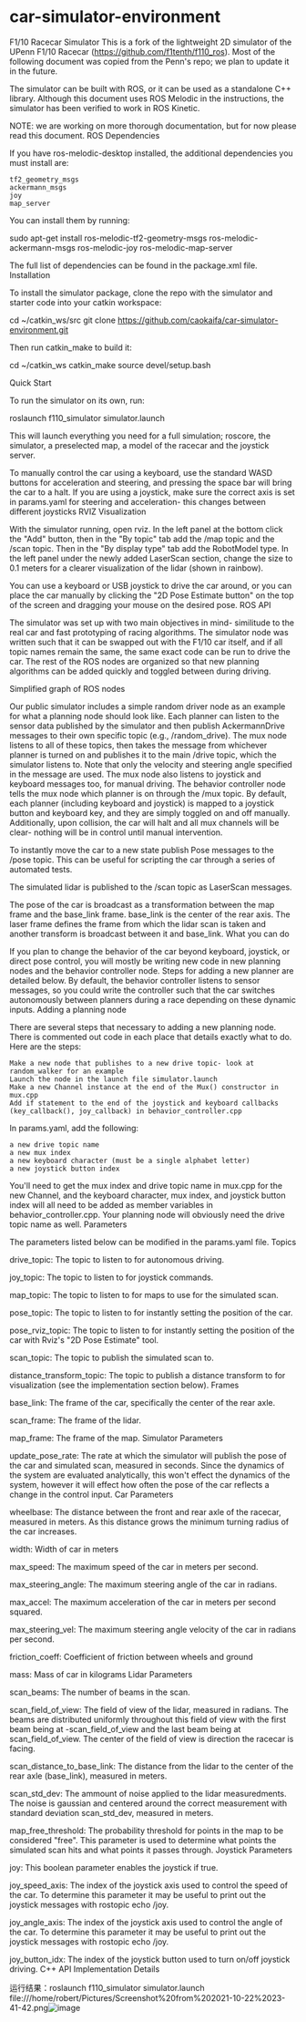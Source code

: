# car-simulator-environment
F1/10 Racecar Simulator
This is a fork of the lightweight 2D simulator of the UPenn F1/10 Racecar (https://github.com/f1tenth/f110_ros). Most of the following document was copied from the Penn's repo; we plan to update it in the future.

The simulator can be built with ROS, or it can be used as a standalone C++ library. Although this document uses ROS Melodic in the instructions, the simulator has been verified to work in ROS Kinetic.

NOTE: we are working on more thorough documentation, but for now please read this document.
ROS
Dependencies

If you have ros-melodic-desktop installed, the additional dependencies you must install are:

    tf2_geometry_msgs
    ackermann_msgs
    joy
    map_server

You can install them by running:

sudo apt-get install ros-melodic-tf2-geometry-msgs ros-melodic-ackermann-msgs ros-melodic-joy ros-melodic-map-server

The full list of dependencies can be found in the package.xml file.
Installation

To install the simulator package, clone the repo with the simulator and starter code into your catkin workspace:

cd ~/catkin_ws/src
git clone https://github.com/caokaifa/car-simulator-environment.git

Then run catkin_make to build it:

cd ~/catkin_ws
catkin_make
source devel/setup.bash

Quick Start

To run the simulator on its own, run:

roslaunch f110_simulator simulator.launch

This will launch everything you need for a full simulation; roscore, the simulator, a preselected map, a model of the racecar and the joystick server.

To manually control the car using a keyboard, use the standard WASD buttons for acceleration and steering, and pressing the space bar will bring the car to a halt. If you are using a joystick, make sure the correct axis is set in params.yaml for steering and acceleration- this changes between different joysticks
RVIZ Visualization

With the simulator running, open rviz. In the left panel at the bottom click the "Add" button, then in the "By topic" tab add the /map topic and the /scan topic. Then in the "By display type" tab add the RobotModel type. In the left panel under the newly added LaserScan section, change the size to 0.1 meters for a clearer visualization of the lidar (shown in rainbow).

You can use a keyboard or USB joystick to drive the car around, or you can place the car manually by clicking the "2D Pose Estimate button" on the top of the screen and dragging your mouse on the desired pose.
ROS API

The simulator was set up with two main objectives in mind- similitude to the real car and fast prototyping of racing algorithms. The simulator node was written such that it can be swapped out with the F1/10 car itself, and if all topic names remain the same, the same exact code can be run to drive the car. The rest of the ROS nodes are organized so that new planning algorithms can be added quickly and toggled between during driving.

Simplified graph of ROS nodes

Our public simulator includes a simple random driver node as an example for what a planning node should look like. Each planner can listen to the sensor data published by the simulator and then publish AckermannDrive messages to their own specific topic (e.g., /random_drive). The mux node listens to all of these topics, then takes the message from whichever planner is turned on and publishes it to the main /drive topic, which the simulator listens to. Note that only the velocity and steering angle specified in the message are used. The mux node also listens to joystick and keyboard messages too, for manual driving. The behavior controller node tells the mux node which planner is on through the /mux topic. By default, each planner (including keyboard and joystick) is mapped to a joystick button and keyboard key, and they are simply toggled on and off manually. Additionally, upon collision, the car will halt and all mux channels will be clear- nothing will be in control until manual intervention.

To instantly move the car to a new state publish Pose messages to the /pose topic. This can be useful for scripting the car through a series of automated tests.

The simulated lidar is published to the /scan topic as LaserScan messages.

The pose of the car is broadcast as a transformation between the map frame and the base_link frame. base_link is the center of the rear axis. The laser frame defines the frame from which the lidar scan is taken and another transform is broadcast between it and base_link.
What you can do

If you plan to change the behavior of the car beyond keyboard, joystick, or direct pose control, you will mostly be writing new code in new planning nodes and the behavior controller node. Steps for adding a new planner are detailed below. By default, the behavior controller listens to sensor messages, so you could write the controller such that the car switches autonomously between planners during a race depending on these dynamic inputs.
Adding a planning node

There are several steps that necessary to adding a new planning node. There is commented out code in each place that details exactly what to do. Here are the steps:

    Make a new node that publishes to a new drive topic- look at random_walker for an example
    Launch the node in the launch file simulator.launch
    Make a new Channel instance at the end of the Mux() constructor in mux.cpp
    Add if statement to the end of the joystick and keyboard callbacks (key_callback(), joy_callback) in behavior_controller.cpp

In params.yaml, add the following:

    a new drive topic name
    a new mux index
    a new keyboard character (must be a single alphabet letter)
    a new joystick button index

You'll need to get the mux index and drive topic name in mux.cpp for the new Channel, and the keyboard character, mux index, and joystick button index will all need to be added as member variables in behavior_controller.cpp. Your planning node will obviously need the drive topic name as well.
Parameters

The parameters listed below can be modified in the params.yaml file.
Topics

drive_topic: The topic to listen to for autonomous driving.

joy_topic: The topic to listen to for joystick commands.

map_topic: The topic to listen to for maps to use for the simulated scan.

pose_topic: The topic to listen to for instantly setting the position of the car.

pose_rviz_topic: The topic to listen to for instantly setting the position of the car with Rviz's "2D Pose Estimate" tool.

scan_topic: The topic to publish the simulated scan to.

distance_transform_topic: The topic to publish a distance transform to for visualization (see the implementation section below).
Frames

base_link: The frame of the car, specifically the center of the rear axle.

scan_frame: The frame of the lidar.

map_frame: The frame of the map.
Simulator Parameters

update_pose_rate: The rate at which the simulator will publish the pose of the car and simulated scan, measured in seconds. Since the dynamics of the system are evaluated analytically, this won't effect the dynamics of the system, however it will effect how often the pose of the car reflects a change in the control input.
Car Parameters

wheelbase: The distance between the front and rear axle of the racecar, measured in meters. As this distance grows the minimum turning radius of the car increases.

width: Width of car in meters

max_speed: The maximum speed of the car in meters per second.

max_steering_angle: The maximum steering angle of the car in radians.

max_accel: The maximum acceleration of the car in meters per second squared.

max_steering_vel: The maximum steering angle velocity of the car in radians per second.

friction_coeff: Coefficient of friction between wheels and ground

mass: Mass of car in kilograms
Lidar Parameters

scan_beams: The number of beams in the scan.

scan_field_of_view: The field of view of the lidar, measured in radians. The beams are distributed uniformly throughout this field of view with the first beam being at -scan_field_of_view and the last beam being at scan_field_of_view. The center of the field of view is direction the racecar is facing.

scan_distance_to_base_link: The distance from the lidar to the center of the rear axle (base_link), measured in meters.

scan_std_dev: The ammount of noise applied to the lidar measuredments. The noise is gaussian and centered around the correct measurement with standard deviation scan_std_dev, measured in meters.

map_free_threshold: The probability threshold for points in the map to be considered "free". This parameter is used to determine what points the simulated scan hits and what points it passes through.
Joystick Parameters

joy: This boolean parameter enables the joystick if true.

joy_speed_axis: The index of the joystick axis used to control the speed of the car. To determine this parameter it may be useful to print out the joystick messages with rostopic echo /joy.

joy_angle_axis: The index of the joystick axis used to control the angle of the car. To determine this parameter it may be useful to print out the joystick messages with rostopic echo /joy.

joy_button_idx: The index of the joystick button used to turn on/off joystick driving.
C++ API
Implementation Details


运行结果：roslaunch f110_simulator simulator.launch
file:///home/robert/Pictures/Screenshot%20from%202021-10-22%2023-41-42.png![image](https://user-images.githubusercontent.com/21233498/138553444-2d4552ad-0443-4f38-8190-f8e09805eff9.png)
